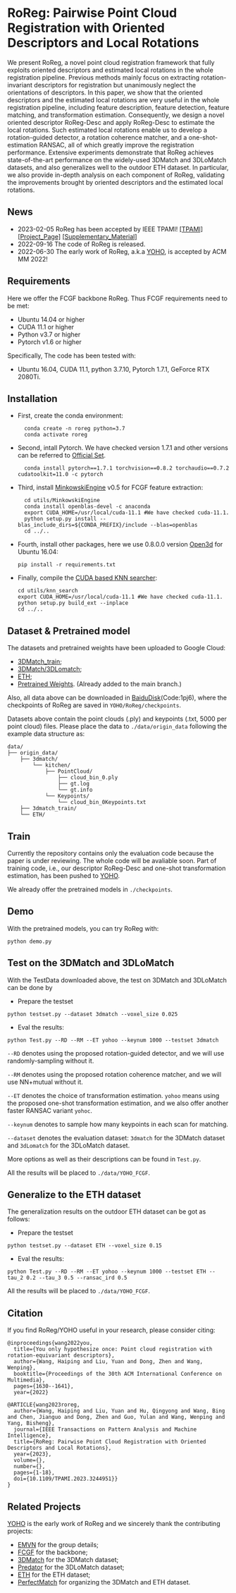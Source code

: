 # RoReg: Pairwise Point Cloud Registration with Oriented Descriptors and Local Rotations

We present RoReg, a novel point cloud registration framework that fully exploits oriented descriptors and estimated local rotations in the whole registration pipeline. Previous methods mainly focus on extracting rotation-invariant descriptors for registration but unanimously neglect the orientations of descriptors. In this paper, we show that the oriented descriptors and the estimated local rotations are very useful in the whole registration pipeline, including feature description, feature detection, feature matching, and transformation estimation. Consequently, we design a novel oriented descriptor RoReg-Desc and apply RoReg-Desc to estimate the local rotations. Such estimated local rotations enable us to develop a rotation-guided detector, a rotation coherence matcher, and a one-shot-estimation RANSAC, all of which greatly improve the registration performance. Extensive experiments demonstrate that RoReg achieves state-of-the-art performance on the widely-used 3DMatch and 3DLoMatch datasets, and also generalizes well to the outdoor ETH dataset. In particular, we also provide in-depth analysis on each component of RoReg, validating the improvements brought by oriented descriptors and the estimated local rotations.

## News

- 2023-02-05 RoReg has been accepted by IEEE TPAMI! [[TPAMI]](https://doi.org/10.1109/TPAMI.2023.3244951) [[Project_Page]]() [[Supplementary_Material]](media/RoReg_Appendix.pdf)
- 2022-09-16 The code of RoReg is released.
- 2022-06-30 The early work of RoReg, a.k.a [YOHO](https://github.com/HpWang-whu/YOHO), is accepted by ACM MM 2022!

## Requirements
Here we offer the FCGF backbone RoReg. Thus FCGF requirements need to be met:
- Ubuntu 14.04 or higher
- CUDA 11.1 or higher
- Python v3.7 or higher
- Pytorch v1.6 or higher

Specifically, The code has been tested with:
- Ubuntu 16.04, CUDA 11.1, python 3.7.10, Pytorch 1.7.1, GeForce RTX 2080Ti.


## Installation
- First, create the conda environment:
  ```
    conda create -n roreg python=3.7
    conda activate roreg
  ```
- Second, intall Pytorch. We have checked version 1.7.1 and other versions can be referred to [Official Set](https://pytorch.org/get-started/previous-versions/).
  ```
    conda install pytorch==1.7.1 torchvision==0.8.2 torchaudio==0.7.2 cudatoolkit=11.0 -c pytorch
  ```
- Third, install [MinkowskiEngine](https://github.com/stanfordvl/MinkowskiEngine) v0.5 for FCGF feature extraction:
  ```
    cd utils/MinkowskiEngine
    conda install openblas-devel -c anaconda
    export CUDA_HOME=/usr/local/cuda-11.1 #We have checked cuda-11.1.
    python setup.py install --blas_include_dirs=${CONDA_PREFIX}/include --blas=openblas
    cd ../..
  ```
- Fourth, install other packages, here we use 0.8.0.0 version [Open3d](http://www.open3d.org/) for Ubuntu 16.04:
  ```
  pip install -r requirements.txt
  ```

- Finally, compile the [CUDA based KNN searcher](https://github.com/vincentfpgarcia/kNN-CUDA):
  ```
  cd utils/knn_search
  export CUDA_HOME=/usr/local/cuda-11.1 #We have checked cuda-11.1.
  python setup.py build_ext --inplace
  cd ../..
  ```

## Dataset & Pretrained model
The datasets and pretrained weights have been uploaded to Google Cloud:
- [3DMatch_train](https://drive.google.com/file/d/1mfnGL8pRvc6Rw6m6YnvNKdbpGxGJ081G/view?usp=sharing);
- [3DMatch/3DLomatch](https://drive.google.com/file/d/1UzGBPce5VspD2YIj7zWrrJYjsImSEc-5/view?usp=sharing);
- [ETH](https://drive.google.com/file/d/1hyurp5EOzvWGFB0kOl5Qylx1xGelpxaQ/view?usp=sharing);
- [Pretrained Weights](https://drive.google.com/file/d/1egPh8m41sAXeOfgxIFhvzl1r4QbR4YFX/view?usp=sharing). (Already added to the main branch.)

Also, all data above can be downloaded in [BaiduDisk](https://pan.baidu.com/s/17Rs9cTd1CVl9sPi9l2FL2Q)(Code:1pj6), where the checkpoints of RoReg are saved in ```YOHO/RoReg/checkpoints```.

Datasets above contain the point clouds (.ply) and keypoints (.txt, 5000 per point cloud) files. Please place the data to ```./data/origin_data``` following the example data structure as:

```
data/
├── origin_data/
    ├── 3dmatch/
    	└── kitchen/
            ├── PointCloud/
            	├── cloud_bin_0.ply
            	├── gt.log
            	└── gt.info
            └── Keypoints/
            	└── cloud_bin_0Keypoints.txt
    ├── 3dmatch_train/
    └── ETH/
```

## Train

Currently the repository contains only the evaluation code because the paper is under reviewing. The whole code will be avaliable soon. Part of training code, i.e., our descriptor RoReg-Desc and one-shot transformation estimation, has been pushed to [YOHO](https://github.com/HpWang-whu/YOHO).

We already offer the pretrained models in ```./checkpoints```.

## Demo

With the pretrained models, you can try RoReg with:
```
python demo.py
```

## Test on the 3DMatch and 3DLoMatch
With the TestData downloaded above, the test on 3DMatch and 3DLoMatch can be done by
- Prepare the testset
```
python testset.py --dataset 3dmatch --voxel_size 0.025
```
- Eval the results:
```
python Test.py --RD --RM --ET yohoo --keynum 1000 --testset 3dmatch
```

```--RD``` denotes using the proposed rotation-guided detector, and we will use randomly-sampling without it.

```--RM``` denotes using the proposed rotation coherence matcher, and we will use NN+mutual without it.

```--ET``` denotes the choice of transformation estimation. ```yohoo``` means using the proposed one-shot transformation estimation, and we also offer another faster RANSAC variant ```yohoc```.

```--keynum``` denotes to sample how many keypoints in each scan for matching.

```--dataset``` denotes the evaluation dataset: ```3dmatch``` for the 3DMatch dataset and ```3dLomatch``` for the 3DLoMatch dataset.

More options as well as their descriptions can be found in ```Test.py```.

All the results will be placed to ```./data/YOHO_FCGF```.


## Generalize to the ETH dataset
The generalization results on the outdoor ETH dataset can be got as follows:
- Prepare the testset
```
python testset.py --dataset ETH --voxel_size 0.15
```
- Eval the results:
```
python Test.py --RD --RM --ET yohoo --keynum 1000 --testset ETH --tau_2 0.2 --tau_3 0.5 --ransac_ird 0.5
```
All the results will be placed to ```./data/YOHO_FCGF```.


## Citation

If you find RoReg/YOHO useful in your research, please consider citing:

```
@inproceedings{wang2022you,
  title={You only hypothesize once: Point cloud registration with rotation-equivariant descriptors},
  author={Wang, Haiping and Liu, Yuan and Dong, Zhen and Wang, Wenping},
  booktitle={Proceedings of the 30th ACM International Conference on Multimedia},
  pages={1630--1641},
  year={2022}

@ARTICLE{wang2023roreg,
  author={Wang, Haiping and Liu, Yuan and Hu, Qingyong and Wang, Bing and Chen, Jianguo and Dong, Zhen and Guo, Yulan and Wang, Wenping and Yang, Bisheng},
  journal={IEEE Transactions on Pattern Analysis and Machine Intelligence}, 
  title={RoReg: Pairwise Point Cloud Registration with Oriented Descriptors and Local Rotations}, 
  year={2023},
  volume={},
  number={},
  pages={1-18},
  doi={10.1109/TPAMI.2023.3244951}}
}
```

## Related Projects
[YOHO](https://github.com/HpWang-whu/YOHO) is the early work of RoReg and we sincerely thank the contributing projects:
- [EMVN](http://github.com/daniilidis-group/emvn) for the group details;
- [FCGF](https://github.com/chrischoy/FCGF) for the backbone;
- [3DMatch](https://github.com/andyzeng/3dmatch-toolbox) for the 3DMatch dataset;
- [Predator](https://github.com/overlappredator/OverlapPredator) for the 3DLoMatch dataset;
- [ETH](https://projects.asl.ethz.ch/datasets/doku.php?id=laserregistration:laserregistration) for the ETH dataset;
- [PerfectMatch](https://github.com/zgojcic/3DSmoothNet) for organizing the 3DMatch and ETH dataset.




